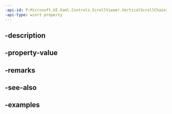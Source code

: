 ```yaml
---
-api-id: P:Microsoft.UI.Xaml.Controls.ScrollViewer.VerticalScrollChainingMode
-api-type: winrt property
---
```


## -description

## -property-value

## -remarks

## -see-also

## -examples

